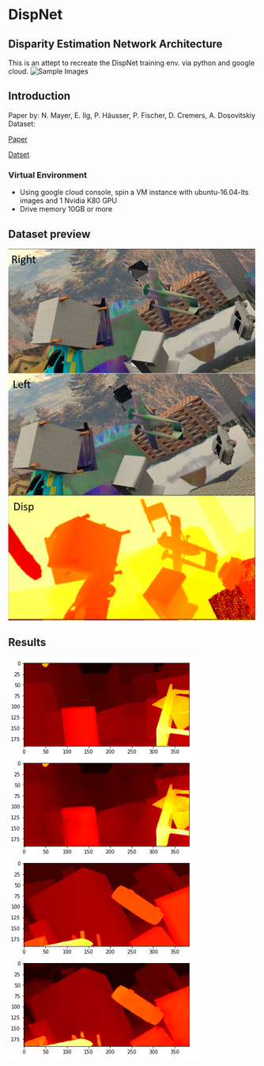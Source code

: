 # DispNet
## Disparity Estimation Network Architecture

This is an attept to recreate the DispNet training env. via python and google cloud.
![Sample Images](preview/example.png)


## Introduction

Paper by: N. Mayer, E. Ilg, P. Häusser, P. Fischer, D. Cremers, A. Dosovitskiy
Dataset: 

[Paper](https://arxiv.org/pdf/1512.02134.pdf)

[Datset](https://lmb.informatik.uni-freiburg.de/resources/datasets/FlyingChairs.en.html)

### Virtual Environment
- Using google cloud console, spin a VM instance with ubuntu-16.04-lts images and 1 Nvidia K80 GPU
- Drive memory 10GB or more

## Dataset preview
![Sample Images](preview/sample.png)

## Results
![Sample Images](preview/train.png)
